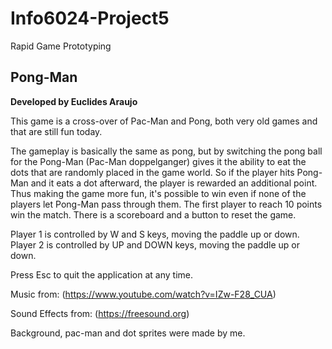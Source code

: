 # Info6024-Project5

Rapid Game Prototyping

## Pong-Man

**Developed by Euclides Araujo**

This game is a cross-over of Pac-Man and Pong, both very old games and that are still fun today.

The gameplay is basically the same as pong, but by switching the pong ball for the Pong-Man (Pac-Man doppelganger) gives it the ability to eat the dots that are randomly placed in the game world.
So if the player hits Pong-Man and it eats a dot afterward, the player is rewarded an additional point. Thus making the game more fun, it's possible to win even if none of the players let Pong-Man pass through them.
The first player to reach 10 points win the match.
There is a scoreboard and a button to reset the game.

Player 1 is controlled by W and S keys, moving the paddle up or down.
Player 2 is controlled by UP and DOWN keys, moving the paddle up or down.

Press Esc to quit the application at any time.

Music from: (https://www.youtube.com/watch?v=IZw-F28_CUA)

Sound Effects from: (https://freesound.org)

Background, pac-man and dot sprites were made by me.